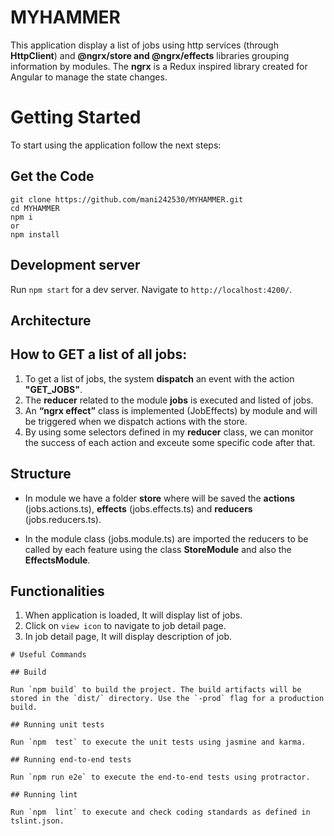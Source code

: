 # MYHAMMER

This application display a list of jobs using http services (through **HttpClient**) and **@ngrx/store and @ngrx/effects** libraries grouping information by modules. The **ngrx** is a Redux inspired library created for Angular to manage the state changes.

# Getting Started
To start using the application follow the next steps:

## Get the Code
```
git clone https://github.com/mani242530/MYHAMMER.git
cd MYHAMMER
npm i
or
npm install
```
## Development server

Run `npm start` for a dev server. Navigate to `http://localhost:4200/`.

## Architecture

## How to GET a list of all jobs:
1. To get a list of jobs, the system **dispatch** an event with the action **"GET_JOBS"**.
2. The **reducer** related to the module **jobs** is executed and listed of jobs.
3. An **“ngrx effect”** class is implemented (JobEffects) by module and will be triggered when we dispatch actions with the store.
4. By using some selectors defined in my **reducer** class, we can monitor the success of each action and exceute some specific code after that.

## Structure
- In module we have a folder **store** where will be saved the **actions** (jobs.actions.ts), **effects** (jobs.effects.ts) and **reducers** (jobs.reducers.ts).

- In the module class (jobs.module.ts) are imported the reducers to be called by each feature using the class **StoreModule** and also the **EffectsModule**.

## Functionalities
1. When application is loaded, It will display list of jobs.
2. Click on `view icon` to navigate to job detail page.
3. In job detail page, It will display description of job.

```
# Useful Commands

## Build

Run `npm build` to build the project. The build artifacts will be stored in the `dist/` directory. Use the `-prod` flag for a production build.

## Running unit tests

Run `npm  test` to execute the unit tests using jasmine and karma.

## Running end-to-end tests

Run `npm run e2e` to execute the end-to-end tests using protractor.

## Running lint

Run `npm  lint` to execute and check coding standards as defined in tslint.json.
